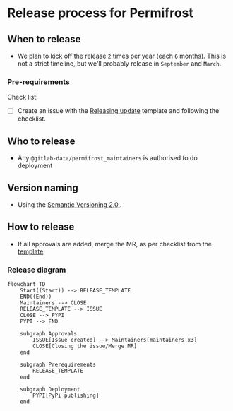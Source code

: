 # Release process for Permifrost 


## When to release

* We plan to kick off the release `2` times per year (each `6` months). This is not a strict timeline, but we'll probably release in `September` and `March`.

### Pre-requirements

Check list:
* [ ] Create an issue with the [Releasing update](https://gitlab.com/gitlab-data/permifrost/-/blob/master/.gitlab/issue_templates/Releasing%20update.md) template and following the checklist.


## Who to release

* Any `@gitlab-data/permifrost_maintainers` is authorised to do deployment

## Version naming

* Using the [Semantic Versioning 2.0.](https://semver.org/).

## How to release
* If all approvals are added, merge the MR, as per checklist from the [template](https://gitlab.com/gitlab-data/permifrost/-/blob/master/.gitlab/issue_templates/Releasing%20update.md).

### Release diagram

``` mermaid
flowchart TD
    Start((Start)) --> RELEASE_TEMPLATE
    END((End))
    Maintainers --> CLOSE
    RELEASE_TEMPLATE --> ISSUE
    CLOSE --> PYPI
    PYPI --> END
    
    subgraph Approvals
        ISSUE[Issue created] --> Maintainers[maintainers x3] 
        CLOSE[Closing the issue/Merge MR]
    end
    
    subgraph Prerequirements
        RELEASE_TEMPLATE 
    end
    
    subgraph Deployment
        PYPI[PyPi publishing] 
    end
```